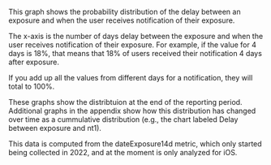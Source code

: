 This graph shows the probability distribution of the delay between an exposure and when the user receives notification of their exposure. 

The x-axis is the number of days delay between the exposure and when the user receives notification of their exposure. 
For example, if the value for 4 days is 18%, that means that 18% of users received their notification 4 days after exposure. 

If you add up all the values from different days for a notification, they will total to 100%. 

These graphs show the distribtuion at the end of the reporting period. Additional graphs in the appendix show how this distribution has changed over time as a cummulative distribution (e.g., the chart labeled Delay between exposure and nt1).

This data is computed from the dateExposure14d metric, which only started being collected in 2022, and at the moment is only analyzed for iOS. 
